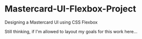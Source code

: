 # Mastercard-UI-Flexbox-Project
Designing a Mastercard UI using CSS Flexbox

Still thinking, if I'm allowed to layout my goals for this work here...

